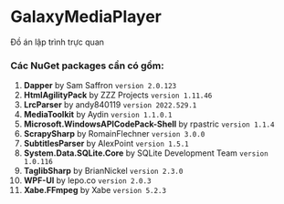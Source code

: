 # GalaxyMediaPlayer
Đồ án lập trình trực quan

### Các NuGet packages cần có gồm:
1. **Dapper** by Sam Saffron `version 2.0.123`
2. **HtmlAgilityPack** by ZZZ Projects `version 1.11.46`
3. **LrcParser** by andy840119 `version 2022.529.1`
4. **MediaToolkit** by Aydin `version 1.1.0.1`
5. **Microsoft.WindowsAPICodePack-Shell** by rpastric `version 1.1.4`
6. **ScrapySharp** by RomainFlechner `version 3.0.0`
7. **SubtitlesParser** by AlexPoint `version 1.5.1`
8. **System.Data.SQLite.Core** by SQLite Development Team `version 1.0.116`
9. **TaglibSharp** by BrianNickel `version 2.3.0`
10. **WPF-UI** by lepo.co `version 2.0.3`
11. **Xabe.FFmpeg** by Xabe `version 5.2.3`
